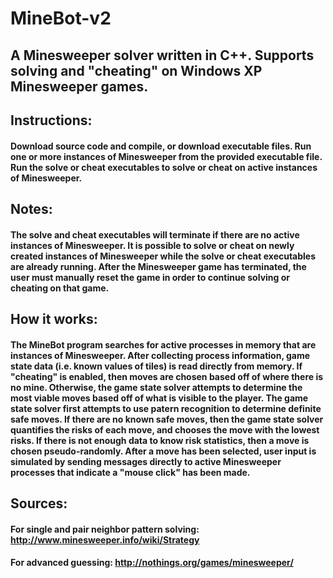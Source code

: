 # MineBot-v2

## A Minesweeper solver written in C++. Supports solving and "cheating" on Windows XP Minesweeper games.

## Instructions:
#### Download source code and compile, or download executable files. Run one or more instances of Minesweeper from the provided executable file. Run the solve or cheat executables to solve or cheat on active instances of Minesweeper.

## Notes:
#### The solve and cheat executables will terminate if there are no active instances of Minesweeper. It is possible to solve or cheat on newly created instances of Minesweeper while the solve or cheat executables are already running. After the Minesweeper game has terminated, the user must manually reset the game in order to continue solving or cheating on that game.

## How it works:
#### The MineBot program searches for active processes in memory that are instances of Minesweeper. After collecting process information, game state data (i.e. known values of tiles) is read directly from memory. If "cheating" is enabled, then moves are chosen based off of where there is no mine. Otherwise, the game state solver attempts to determine the most viable moves based off of what is visible to the player. The game state solver first attempts to use patern recognition to determine definite safe moves. If there are no known safe moves, then the game state solver quantifies the risks of each move, and chooses the move with the lowest risks. If there is not enough data to know risk statistics, then a move is chosen pseudo-randomly. After a move has been selected, user input is simulated by sending messages directly to active Minesweeper processes that indicate a "mouse click" has been made.

## Sources:
#### For single and pair neighbor pattern solving: http://www.minesweeper.info/wiki/Strategy
#### For advanced guessing: http://nothings.org/games/minesweeper/
